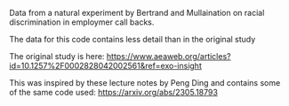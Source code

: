 Data from a natural experiment by Bertrand and Mullaination on racial discrimination in employmer call backs.

The data for this code contains less detail than in the original study

The original study is here: https://www.aeaweb.org/articles?id=10.1257%2F0002828042002561&ref=exo-insight

This was inspired by these lecture notes by Peng Ding and contains some of the same code used: https://arxiv.org/abs/2305.18793
